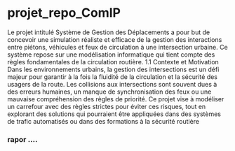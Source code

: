 # projet_repo_ComIP

Le projet intitulé Système de Gestion des Déplacements a pour but de concevoir une simulation réaliste et efficace de la gestion des interactions entre piétons, véhicules et feux de circulation à une intersection urbaine. Ce système repose sur une modélisation informatique qui tient compte des règles fondamentales de la circulation routière.
    1.1 Contexte et Motivation
Dans les environnements urbains, la gestion des intersections est un défi majeur pour garantir à la fois la fluidité de la circulation et la sécurité des usagers de la route. Les collisions aux intersections sont souvent dues à des erreurs humaines, un manque de synchronisation des feux ou une mauvaise compréhension des règles de priorité. Ce projet vise à modéliser un carrefour avec des règles strictes pour éviter ces risques, tout en explorant des solutions qui pourraient être appliquées dans des systèmes de trafic automatisés ou dans des formations à la sécurité routière


### rapor ....
